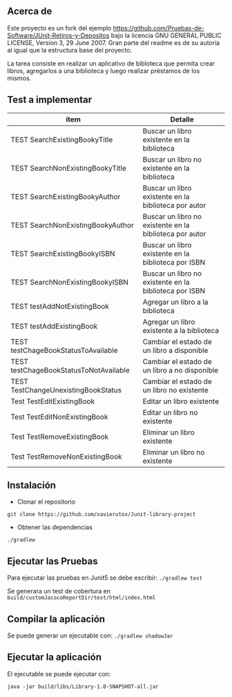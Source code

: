 ## Acerca de
Este proyecto es un fork del ejemplo https://github.com/Pruebas-de-Software/JUnit-Retiros-y-Depositos bajo la licencia GNU GENERAL PUBLIC LICENSE, Version 3, 29 June 2007.
Gran parte del readme es de su autoría al igual que la estructura base del proyecto.

La tarea consiste en realizar un aplicativo de bibloteca que permita crear libros, agregarlos a una biblioteca y luego realizar préstamos de los mismos.

## Test a implementar

|ítem	| Detalle| 
|---- | ---- |
|TEST SearchExistingBookyTitle| Buscar un libro existente en la biblioteca|
|TEST SearchNonExistingBookyTitle| Buscar un libro no existente en la biblioteca|
|TEST SearchExistingBookyAuthor| Buscar un libro existente en la biblioteca por autor|
|TEST SearchNonExistingBookyAuthor| Buscar un libro no existente en la biblioteca por autor|
|TEST SearchExistingBookyISBN| Buscar un libro existente en la biblioteca por ISBN|
|TEST SearchNonExistingBookyISBN| Buscar un libro no existente en la biblioteca por ISBN|
|TEST testAddNotExistingBook| Agregar un libro a la biblioteca|
|TEST testAddExistingBook| Agregar un libro existente a la biblioteca|
|TEST testChageBookStatusToAvailable | Cambiar el estado de un libro a disponible|
|TEST testChageBookStatusToNotAvailable | Cambiar el estado de un libro a no disponible|
|TEST TestChangeUnexistingBookStatus | Cambiar el estado de un libro no existente|
|Test TestEditExistingBook | Editar un libro existente|
|Test TestEditNonExistingBook | Editar un libro no existente|
|Test TestRemoveExistingBook | Eliminar un libro existente|
|Test TestRemoveNonExistingBook | Eliminar un libro no existente|

## Instalación

- Clonar el repositorio

`git clone https://github.com/xavierutox/Junit-library-project`

- Obtener las dependencias

 `./gradlew`

## Ejecutar las Pruebas

Para ejecutar las pruebas en Junit5 se debe escribir:  `./gradlew test`

Se generara un test de cobertura en `build/customJacocoReportDir/test/html/index.html`

## Compilar la aplicación

Se puede generar un ejecutable con: 
 `./gradlew shadowJar`

## Ejecutar la aplicación

El ejecutable se puede ejecutar con:

`java -jar build/libs/Library-1.0-SNAPSHOT-all.jar`
